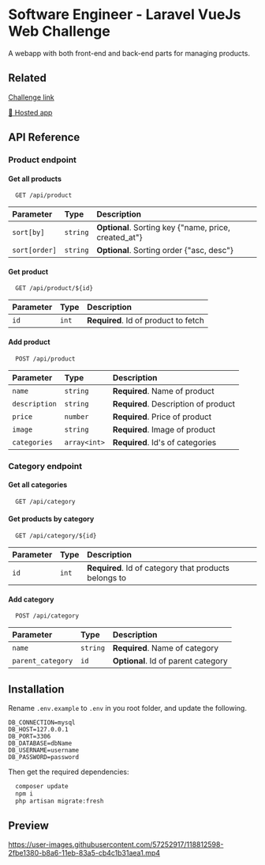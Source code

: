 
# Software Engineer - Laravel VueJs Web Challenge

A webapp with both front-end and back-end parts for managing products.


## Related

[Challenge link](https://github.com/NextmediaMa/coding-challenges/tree/master/Software%20Engineer%20-%20Laravel%20VueJs)

  
[🚀 Hosted app](https://prime-stew-production.up.railway.app/)

## API Reference

### Product endpoint

#### Get all products

```http
  GET /api/product
```

| Parameter | Type     | Description                |
| :-------- | :------- | :------------------------- |
| `sort[by]` | `string` | **Optional**. Sorting key {"name, price, created_at"} |
| `sort[order]` | `string` | **Optional**. Sorting order {"asc, desc"} |

#### Get product

```http
  GET /api/product/${id}
```

| Parameter | Type     | Description                       |
| :-------- | :------- | :-------------------------------- |
| `id`      | `int` | **Required**. Id of product to fetch |

#### Add product

```http
  POST /api/product
```

| Parameter | Type     | Description                       |
| :-------- | :------- | :-------------------------------- |
| `name`      | `string` | **Required**. Name of product |
| `description`      | `string` | **Required**. Description of product |
| `price`      | `number` | **Required**. Price of product |
| `image`      | `string` | **Required**. Image of product |
| `categories`      | `array<int>` | **Required**. Id's of categories |

### Category endpoint

#### Get all categories

```http
  GET /api/category
```

#### Get products by category

```http
  GET /api/category/${id}
```

| Parameter | Type     | Description                       |
| :-------- | :------- | :-------------------------------- |
| `id`      | `int` | **Required**. Id of category that products belongs to|

#### Add category

```http
  POST /api/category
```

| Parameter | Type     | Description                       |
| :-------- | :------- | :-------------------------------- |
| `name`      | `string` | **Required**. Name of category |
| `parent_category`      | `id` | **Optional**. Id of parent category |


## Installation 

Rename `.env.example` to `.env` in you root folder, and update the following.

```
DB_CONNECTION=mysql
DB_HOST=127.0.0.1
DB_PORT=3306
DB_DATABASE=dbName
DB_USERNAME=username
DB_PASSWORD=password
```

Then get the required dependencies:

```bash 
  composer update
  npm i
  php artisan migrate:fresh
```

## Preview

https://user-images.githubusercontent.com/57252917/118812598-2fbe1380-b8a6-11eb-83a5-cb4c1b31aea1.mp4
